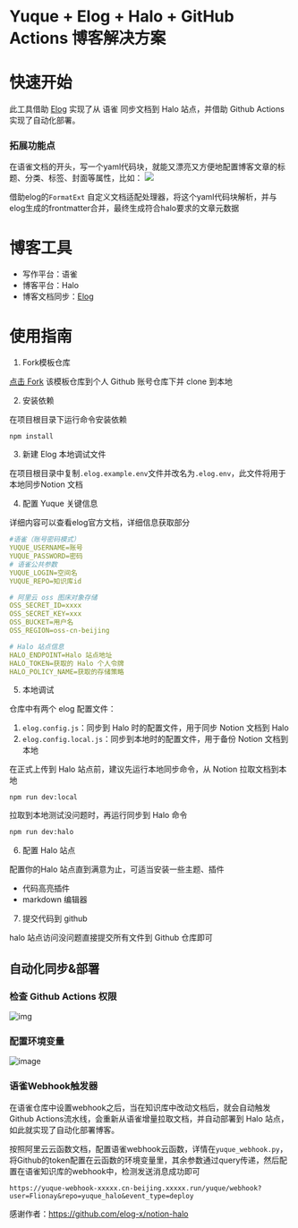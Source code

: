 # Yuque + Elog + Halo + GitHub Actions 博客解决方案
# 快速开始

此工具借助 [Elog](https://github.com/LetTTGACO/elog) 实现了从 语雀 同步文档到 Halo 站点，并借助 Github Actions 实现了自动化部署。

### 拓展功能点
在语雀文档的开头，写一个yaml代码块，就能又漂亮又方便地配置博客文章的标题、分类、标签、封面等属性，比如：
![](https://angyi.oss-cn-beijing.aliyuncs.com/uPic/2024/1RAW4e.png)

借助elog的`FormatExt` 自定义文档适配处理器，将这个yaml代码块解析，并与elog生成的frontmatter合并，最终生成符合halo要求的文章元数据

# 博客工具

- 写作平台：语雀
- 博客平台：Halo
- 博客文档同步：[Elog](https://github.com/LetTTGACO/elog)

# 使用指南

1. Fork模板仓库

[点击 Fork](https://github.com/elog-x/notion-halo/fork) 该模板仓库到个人 Github 账号仓库下并 clone 到本地

2. 安装依赖

在项目根目录下运行命令安装依赖

```shell
npm install
```
3. 新建 Elog 本地调试文件

在项目根目录中复制`.elog.example.env`文件并改名为`.elog.env`，此文件将用于本地同步Notion 文档

4. 配置 Yuque 关键信息

详细内容可以查看elog官方文档，详细信息获取部分

```yaml
#语雀（账号密码模式）
YUQUE_USERNAME=账号
YUQUE_PASSWORD=密码
# 语雀公共参数
YUQUE_LOGIN=空间名
YUQUE_REPO=知识库id

# 阿里云 oss 图床对象存储
OSS_SECRET_ID=xxxx
OSS_SECRET_KEY=xxx
OSS_BUCKET=用户名
OSS_REGION=oss-cn-beijing

# Halo 站点信息
HALO_ENDPOINT=Halo 站点地址
HALO_TOKEN=获取的 Halo 个人令牌
HALO_POLICY_NAME=获取的存储策略
```

5. 本地调试

仓库中有两个 elog 配置文件：

1. `elog.config.js`：同步到 Halo 时的配置文件，用于同步 Notion 文档到 Halo
2. `elog.config.local.js`：同步到本地时的配置文件，用于备份 Notion 文档到本地

在正式上传到 Halo 站点前，建议先运行本地同步命令，从 Notion 拉取文档到本地


```shell
npm run dev:local
```


拉取到本地测试没问题时，再运行同步到 Halo 命令


```bash
npm run dev:halo
```


6. 配置 Halo 站点

配置你的Halo 站点直到满意为止，可适当安装一些主题、插件

- 代码高亮插件
- markdown 编辑器

7. 提交代码到 github


halo 站点访问没问题直接提交所有文件到 Github 仓库即可


## 自动化同步&部署


### 检查 Github Actions 权限

![img](https://image.1874.cool/1874/202311082349660.png)
### 配置环境变量
![image](https://image.1874.cool/1874/202311301327995.jpg)


### 语雀Webhook触发器

在语雀仓库中设置webhook之后，当在知识库中改动文档后，就会自动触发 Github Actions流水线，会重新从语雀增量拉取文档，并自动部署到 Halo 站点，如此就实现了自动化部署博客。

按照阿里云云函数文档，配置语雀webhook云函数，详情在`yuque_webhook.py`，将Github的token配置在云函数的环境变量里，其余参数通过query传递，然后配置在语雀知识库的webhook中，检测发送消息成功即可

```text
https://yuque-webhook-xxxxx.cn-beijing.xxxxx.run/yuque/webhook?user=Flionay&repo=yuque_halo&event_type=deploy
```

感谢作者：https://github.com/elog-x/notion-halo



